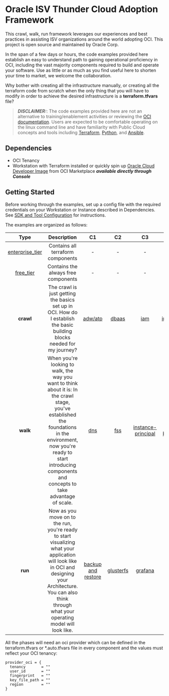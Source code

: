 # Oracle ISV Thunder Cloud Adoption Framework

This crawl, walk, run framework leverages our experiences and best practices in assisting
ISV organizations around the world adopting OCI. This project is open source and maintained by Oracle Corp. 

In the span of a few days or hours, the code examples provided here establish an easy to understand path to gaining operational proficiency in OCI, including the vast majority components required to build and operate your software. Use as little or as much as you find useful here to shorten your time to market, we welcome the collaboration.

Why bother with creating all the infrastructure manually, or creating all the terraform code from scratch when the only thing that you will have to modify in order to achieve the desired infrastructure is a **terraform.tfvars** file?

>***DISCLAIMER:***: The code examples provided here are not an alternative to training/enablement activities or reviewing the [OCI documentation](https://docs.cloud.oracle.com/iaas/Content/home.htm). Users are expected to be comfortable operating on the linux command line and have familiarity with Public Cloud concepts and tools including [Terraform](https://github.com/hashicorp/terraform), [Python](https://www.python.org/), and [Ansible](https://github.com/ansible/ansible).


## Dependencies

- OCI Tenancy
- Workstation with Terraform installed or quickly spin up [Oracle Cloud Developer Image](https://cloudmarketplace.oracle.com/marketplace/en_US/listing/54030984) from OCI Marketplace **_available directly through Console_**


## Getting Started

Before working through the examples, set up a config file with the required credentials on your Workstation or Instance described in Dependencies. See [SDK and Tool Configuration](https://docs.us-phoenix-1.oraclecloud.com/Content/API/Concepts/sdkconfig.htm) for instructions.

The examples are organized as follows:

|  Type  |  Description  |  C1  |  C2  |  C3  |  C4  |  C5  |
|:------:|:-------------:|:----:|:----:|:----:|:----:|:----:|
| [enterprise_tier](./examples/enterprise_tier/README.MD)  | Contains all terraform components  | -  | -  | -  | -  | -  |
| [free_tier](./examples/free_tier/README.MD)  | Contains the always free components  | -  | -  | -  | -  | -  |
| **crawl** | The crawl is just getting the basics set up in OCI. How do I establish the basic building blocks needed for my journey?   |  [adw/atp](./examples/crawl/adw/README.md) |  [dbaas](./examples/crawl/dbaas/README.md) |  [iam](./examples/crawl/iam/README.md) | [instances](./examples/crawl/adw/README.md)  |  [network](./examples/crawl/network/README.md) |
| **walk** | When you're looking to walk, the way you want to think about it is: In the crawl stage, you've established the foundations in the environment, now you're ready to start introducing components and concepts to take advantage of scale.   | [dns](./examples/walk/dns/README.md)  | [fss](./examples/walk/fss/README.md)  | [instance-principal](./examples/walk/instance-principal/README.md)  | [load balancer](./examples/walk/load-balancer/README.md)  | [object storage](./examples/walk/object-storage/README.md)  |
| **run** | Now as you move on to the run, you're ready to start visualizing what your application will look like in OCI and designing your Architecture. You can also think through what your operating model will look like.  | [backup and restore](./examples/run/backup-restore/README.md)  | [glusterfs](./examples/run/glusterfs/README.md)  | [grafana](./examples/run/grafana/Readme.md)  | [start-stop](./examples/run/start-stop/README.md)  | -  |


All the phases will need an oci provider which can be defined in the terraform.tfvars or *.auto.tfvars file in every component and the values must reflect your OCI tenancy:
```
provider_oci = {
  tenancy       = ""
  user_id       = ""
  fingerprint   = ""
  key_file_path = ""
  region        = ""
}
```